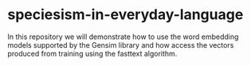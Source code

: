 # speciesism-in-everyday-language
In this repository we will demonstrate how to use the word embedding models supported by the Gensim library and how access the vectors produced from training using the fasttext algorithm.
